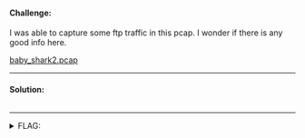 #### Challenge:

I was able to capture some ftp traffic in this pcap. I wonder if there is any good info here.


[baby_shark2.pcap](./baby_shark2.pcap ":ignore")

---

#### Solution:

```bash
```

---

<details><summary>FLAG:</summary>

```
utflag{sharkbait_hoo_ha_ha}
```

</details>
<br/>
